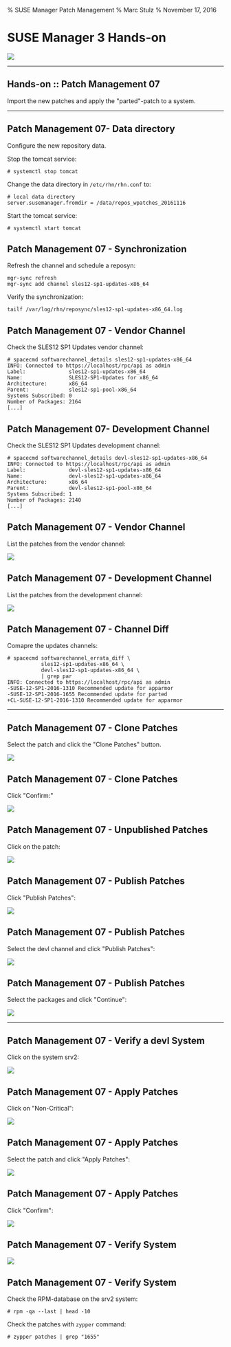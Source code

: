 % SUSE Manager Patch Management
% Marc Stulz
% November 17, 2016

# SUSE Manager 3 Hands-on

![](static/suma.png)

---

## Hands-on :: Patch Management 07

Import the new patches and apply the "parted"-patch to a system.

---

## Patch Management 07- Data directory

Configure the new repository data.

Stop the tomcat service:

```text
# systemctl stop tomcat
```

Change the data directory in `/etc/rhn/rhn.conf` to:

```text
# local data directory
server.susemanager.fromdir = /data/repos_wpatches_20161116
```

Start the tomcat service:

```text
# systemctl start tomcat
```

## Patch Management 07 - Synchronization

Refresh the channel and schedule a reposyn:

```text
mgr-sync refresh
mgr-sync add channel sles12-sp1-updates-x86_64
```

Verify the synchronization:

```text
tailf /var/log/rhn/reposync/sles12-sp1-updates-x86_64.log
```

## Patch Management 07 - Vendor Channel

Check the SLES12 SP1 Updates vendor channel:

```text
# spacecmd softwarechannel_details sles12-sp1-updates-x86_64
INFO: Connected to https://localhost/rpc/api as admin
Label:              sles12-sp1-updates-x86_64
Name:               SLES12-SP1-Updates for x86_64
Architecture:       x86_64
Parent:             sles12-sp1-pool-x86_64
Systems Subscribed: 0
Number of Packages: 2164
[...]
```

## Patch Management 07- Development Channel

Check the SLES12 SP1 Updates development channel:

```text
# spacecmd softwarechannel_details devl-sles12-sp1-updates-x86_64               
INFO: Connected to https://localhost/rpc/api as admin
Label:              devl-sles12-sp1-updates-x86_64
Name:               devl-sles12-sp1-updates-x86_64
Architecture:       x86_64
Parent:             devl-sles12-sp1-pool-x86_64
Systems Subscribed: 1
Number of Packages: 2140
[...]
```

## Patch Management 07 - Vendor Channel

List the patches from the vendor channel:

![](static/webui_02_devl_channel.png)

## Patch Management 07 - Development Channel

List the patches from the development channel:

![](static/webui_01_vendor_channel.png)

## Patch Management 07 - Channel Diff

Comapre the updates channels:

```text
# spacecmd softwarechannel_errata_diff \
           sles12-sp1-updates-x86_64 \
           devl-sles12-sp1-updates-x86_64 \
           | grep par
INFO: Connected to https://localhost/rpc/api as admin 
-SUSE-12-SP1-2016-1310 Recommended update for apparmor 
-SUSE-12-SP1-2016-1655 Recommended update for parted 
+CL-SUSE-12-SP1-2016-1310 Recommended update for apparmor 
```

---

## Patch Management 07 - Clone Patches

Select the patch and click the "Clone Patches" button.

![](static/webui_03_clone_patch.png)


## Patch Management 07 - Clone Patches

Click "Confirm:"

![](static/webui_04_clone_patches_2.png)

## Patch Management 07 - Unpublished Patches

Click on the patch:

![](static/webui_05_unpublished_patches.png)

## Patch Management 07 - Publish Patches

Click "Publish Patches":

![](static/webui_06_publish_patches.png)

## Patch Management 07 - Publish Patches

Select the devl channel and click "Publish Patches":

![](static/webui_07_publish_patches_2.png)

## Patch Management 07 - Publish Patches

Select the packages and click "Continue":

![](static/webui_08_publish_patches_3.png)

---

## Patch Management 07 - Verify a devl System

Click on the system srv2:

![](static/webui_09_verfiy_devl_system.png)

## Patch Management 07 - Apply Patches

Click on "Non-Critical":

![](static/webui_10_verify_system_2.png)

## Patch Management 07 - Apply Patches

Select the patch and click "Apply Patches":

![](static/webui_11_apply_patches.png)

## Patch Management 07 - Apply Patches

Click "Confirm":

![](static/webui_12_apply_patches_2.png)

## Patch Management 07 - Verify System

![](static/webui_13_verify_patched_system.png)

## Patch Management 07 - Verify System

Check the RPM-database on the srv2 system:

```text
# rpm -qa --last | head -10
```

Check the patches with `zypper` command:

```text
# zypper patches | grep "1655"
```

